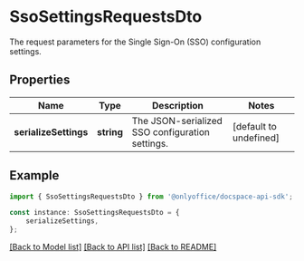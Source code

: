 # SsoSettingsRequestsDto

The request parameters for the Single Sign-On (SSO) configuration settings.

## Properties

Name | Type | Description | Notes
------------ | ------------- | ------------- | -------------
**serializeSettings** | **string** | The JSON-serialized SSO configuration settings. | [default to undefined]

## Example

```typescript
import { SsoSettingsRequestsDto } from '@onlyoffice/docspace-api-sdk';

const instance: SsoSettingsRequestsDto = {
    serializeSettings,
};
```

[[Back to Model list]](../README.md#documentation-for-models) [[Back to API list]](../README.md#documentation-for-api-endpoints) [[Back to README]](../README.md)
